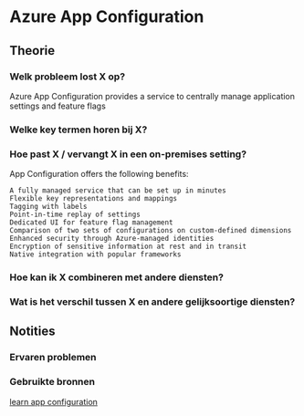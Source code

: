 # Azure App Configuration

## Theorie
### Welk probleem lost X op?
Azure App Configuration provides a service to centrally manage application settings and feature flags  

### Welke key termen horen bij X?

### Hoe past X / vervangt X in een on-premises setting?
App Configuration offers the following benefits:

    A fully managed service that can be set up in minutes  
    Flexible key representations and mappings  
    Tagging with labels  
    Point-in-time replay of settings  
    Dedicated UI for feature flag management  
    Comparison of two sets of configurations on custom-defined dimensions  
    Enhanced security through Azure-managed identities  
    Encryption of sensitive information at rest and in transit  
    Native integration with popular frameworks  

### Hoe kan ik X combineren met andere diensten?

### Wat is het verschil tussen X en andere gelijksoortige diensten?




## Notities
### Ervaren problemen

### Gebruikte bronnen
[learn app configuration](https://learn.microsoft.com/en-us/azure/azure-app-configuration/overview)  